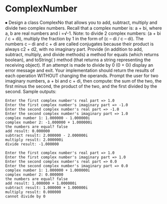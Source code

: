# ComplexNumber

⦁	Design a class ComplexNo that allows you to add, subtract, multiply and divide two complex numbers. Recall that a complex number is: a + bi, where a, b are real numbers and i =√-1. Note: to divide 2 complex numbers: (a + bi / c + di), multiply the fraction by 1 in the form of (c – di / c – di). The numbers c – di and c + di are called conjugates because their product is always c2 + d2, with no imaginary part.
Provide (in addition to add, subtract, multiply, and divide methods) a method for equals (which returns boolean), and toString( ) method (that returns a string representing the receiving object). If an attempt is made to divide by 0 (0 + 0i) display an error message and exit. Your implementation should return the results of each operation WITHOUT changing the operands.
Prompt the user for two imaginary numbers, a + bi and c + di, then compute: the sum of the two, the first minus the second, the product of the two, and the first divided by the second. Sample outputs: 

    Enter the first complex number's real part => 1.0
    Enter the first complex number's imaginary part => -1.0
    Enter the second complex number's real part => -1.0
    Enter the second complex number's imaginary part => 1.0
    complex number 1: 1.000000 - 1.000000i
    complex number 2: -1.000000 + 1.000000i
    the numbers are equal? false
    add result: 0.000000
    subtract result: 2.000000 - 2.000000i
    multiply result: 2.000000i
    divide result: -1.000000

    Enter the first complex number's real part => 1.0
    Enter the first complex number's imaginary part => 1.0
    Enter the second complex number's real part => 0.0
    Enter the second complex number's imaginary part => 0.0
    complex number 1: 1.000000 + 1.000000i
    complex number 2: 0.000000
    the numbers are equal? false
    add result: 1.000000 + 1.000000i
    subtract result: 1.000000 + 1.000000i
    multiply result: 0.000000
    cannot divide by 0
